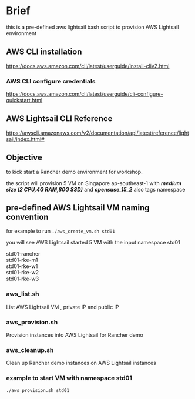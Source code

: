 # Brief
this is a pre-defined aws lightsail bash script to provision AWS Lightsail environment 

## AWS CLI installation 
https://docs.aws.amazon.com/cli/latest/userguide/install-cliv2.html

### AWS CLI configure credentials
https://docs.aws.amazon.com/cli/latest/userguide/cli-configure-quickstart.html 

## AWS Lightsail CLI Reference
https://awscli.amazonaws.com/v2/documentation/api/latest/reference/lightsail/index.html#


## Objective
to kick start a Rancher demo environment for workshop.

the script will provision 5 VM on Singapore ap-southeast-1 with ***medium size (2 CPU,4G RAM,80G SSD)*** and ***opensuse_15_2*** also tags namespace 

## pre-defined AWS Lightsail VM naming convention

for example to run `./aws_create_vm.sh std01`

you will see AWS Lightsail started 5 VM with the input namespace std01

std01-rancher \
std01-rke-m1 \
std01-rke-w1 \
std01-rke-w2 \
std01-rke-w3 

### aws_list.sh

List AWS Lightsail VM , private IP and public IP

### aws_provision.sh

Provision instances into AWS Lightsail for Rancher demo

### aws_cleanup.sh

Clean up Rancher demo instances on AWS Lightsail instances

### example to start VM with namespace std01
```
./aws_provision.sh std01
```